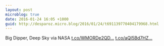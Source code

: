 ```yaml
---
layout: post
microblog: true
date: 2016-01-24 16:05 +1000
guid: http://desparoz.micro.blog/2016/01/24/t691139770404179968.html
---
```

Big Dipper, Deep Sky via NASA [t.co/WMORDe2QD...](https://t.co/WMORDe2QD6) [t.co/aQI5Bd7HZ...](https://t.co/aQI5Bd7HZp)
